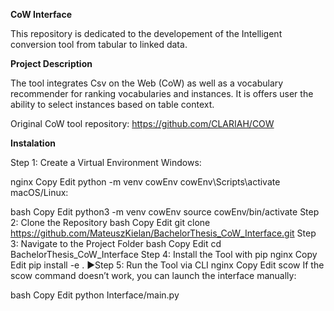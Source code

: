 **CoW Interface**

This repository is dedicated to the developement of the Intelligent conversion tool from tabular to linked data. 

**Project Description**

The tool integrates Csv on the Web (CoW) as well as a vocabulary recommender for ranking vocabularies and instances. It is offers user the ability to select instances based on table context.

Original CoW tool repository: https://github.com/CLARIAH/COW

**Instalation**

Step 1: Create a Virtual Environment
Windows:

nginx
Copy
Edit
python -m venv cowEnv
cowEnv\Scripts\activate
macOS/Linux:

bash
Copy
Edit
python3 -m venv cowEnv
source cowEnv/bin/activate
Step 2: Clone the Repository
bash
Copy
Edit
git clone https://github.com/MateuszKielan/BachelorThesis_CoW_Interface.git
Step 3: Navigate to the Project Folder
bash
Copy
Edit
cd BachelorThesis_CoW_Interface
Step 4: Install the Tool with pip
nginx
Copy
Edit
pip install -e .
▶Step 5: Run the Tool via CLI
nginx
Copy
Edit
scow
If the scow command doesn’t work, you can launch the interface manually:

bash
Copy
Edit
python Interface/main.py

